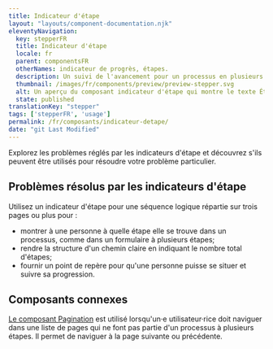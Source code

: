 ```yaml
---
title: Indicateur d'étape
layout: "layouts/component-documentation.njk"
eleventyNavigation:
  key: stepperFR
  title: Indicateur d'étape
  locale: fr
  parent: componentsFR
  otherNames: indicateur de progrès, étapes.
  description: Un suivi de l'avancement pour un processus en plusieurs étapes.
  thumbnail: /images/fr/components/preview/preview-stepper.svg
  alt: Un aperçu du composant indicateur d'étape qui montre le texte Étape 1 de 4 avec une boîte grise en dessous représentant le titre de la page.
  state: published
translationKey: "stepper"
tags: ['stepperFR', 'usage']
permalink: /fr/composants/indicateur-detape/
date: "git Last Modified"
---
```


Explorez les problèmes réglés par les indicateurs d'étape et découvrez s'ils peuvent être utilisés pour résoudre votre problème particulier.

## Problèmes résolus par les indicateurs d'étape

Utilisez un indicateur d'étape pour une séquence logique répartie sur trois pages ou plus pour :

- montrer à une personne à quelle étape elle se trouve dans un processus, comme dans un formulaire à plusieurs étapes;
- rendre la structure d'un chemin claire en indiquant le nombre total d'étapes;
- fournir un point de repère pour qu'une personne puisse se situer et suivre sa progression.

<article class="bg-full-width bg-primary text-light pt-500 pb-400 my-500">
  <h2 class="mt-0 mb-400">Composants connexes</h2>

  <a href="{{ links.pagination }}" class="link-light">Le composant Pagination</a> est utilisé lorsqu'un·e utilisateur·rice doit naviguer dans une liste de pages qui ne font pas partie d'un processus à plusieurs étapes. Il permet de naviguer à la page suivante ou précédente.
</article>
